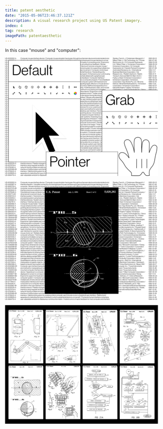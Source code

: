 ```yaml
---
title: patent aesthetic
date: "2015-05-06T23:46:37.121Z"
description: A visual research project using US Patent imagery.
index: 4
tag: research
imagePath: patentaesthetic
---
```


In this case "mouse" and "computer":

![altcaption](1.png)

![altcaption](2.png)

![altcaption](3.png)
